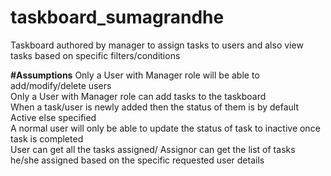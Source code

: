 # taskboard_sumagrandhe
Taskboard authored by manager to assign tasks to users and also view tasks based on specific filters/conditions

**#Assumptions**
Only a User with Manager role will be able to add/modify/delete users                                                                                
Only a User with Manager role can add tasks to the taskboard                                                                      
When a task/user is newly added then the status of them is by default Active else specified                                          
A normal user will only be able to update the status of task to inactive once task is completed                                              
User can get all the tasks assigned/ Assignor can get the list of tasks he/she assigned based on the specific requested user details




